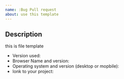 ```yaml
---
name: :Bug Pull request
about: use this template 
---
```


## Description
this is file template


* Version used:
* Browser Name and version:
* Operating system and version (desktop or mopbile):
* lonk to your project: